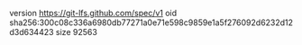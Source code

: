 version https://git-lfs.github.com/spec/v1
oid sha256:300c08c336a6980db77271a0e71e598c9859e1a5f276092d6232d12d3d634423
size 92563
